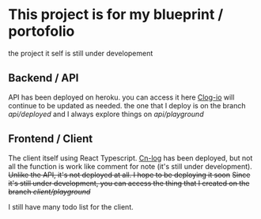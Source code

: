 # This project is for my blueprint / portofolio

the project it self is still under developement

## Backend / API
API has been deployed on heroku. you can access it here
[Clog-io](https://clog-io.herokuapp.com/)
will continue to be updated as needed.
the one that I deploy is on the branch *api/deployed* and I always explore things on *api/playground*

## Frontend / Client
The client itself using React Typescript.
[Cn-log](https://cn-log.herokuapp.com/) has been deployed, but not all the function is work like comment for note (it's still under development).
~~Unlike the API, it's not deployed at all. I hope to be deploying it soon~~
~~Since it's still under development, you can access the thing that I created on the branch *client/playground*~~

I still have many todo list for the client.
